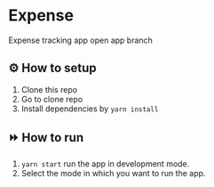 # Expense
Expense tracking app
open app branch
## ⚙️  How to setup

1. Clone this repo
2. Go to clone repo
3. Install dependencies by `yarn install`

## ⏩  How to run

1. `yarn start` run the app in development mode.
2. Select the mode in which you want to run the app.
